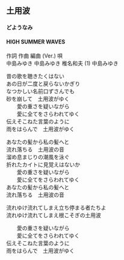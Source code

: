 ## 土用波
#### どようなみ
#### HIGH SUMMER WAVES

作詞  作曲  編曲 (Ver.)   唄  
中島みゆき   中島みゆき   椎名和夫 (1)  中島みゆき  
  
  
昔の歌を聴きたくはない  
あの日が二度と戻らないかぎり  
なつかしい名前口ずさんでも  
砂を崩して　土用波がゆく  
　　愛の重さを疑いながら  
　　愛に全てをさらわれてゆく  
伝えそこねた言葉のように  
雨をはらんで　土用波がゆく  
  
あなたの髪から私の髪へと  
流れ落ちる　土用波の音  
溜め息まじりの潮風を泳ぐ  
折れたカイトに見覚えはないか  
　　愛の重さを疑いながら  
　　愛に全てをさらわれてゆく  
あなたの髪から私の髪へと  
流れ落ちる　土用波の音  
  
流れゆけ流れてしまえ立ち停まる者たちよ  
流れゆけ流れてしまえ根こそぎの土用波  
  
　　愛の重さを疑いながら  
　　愛に全てをさらわれてゆく  
伝えそこねた言葉のように  
雨をはらんで　土用波がゆく  